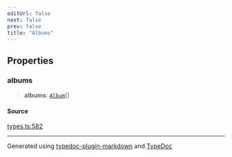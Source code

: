 ```yaml
---
editUrl: false
next: false
prev: false
title: "Albums"
---
```


## Properties

### albums

> **albums**: [`Album`](/api/interfaces/album/)[]

#### Source

[types.ts:582](https://github.com/fostertheweb/spotify-web-sdk/blob/8d95f4b/src/types.ts#L582)

***

Generated using [typedoc-plugin-markdown](https://www.npmjs.com/package/typedoc-plugin-markdown) and [TypeDoc](https://typedoc.org/)
